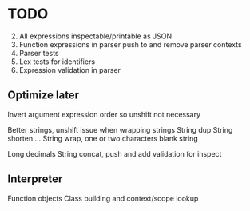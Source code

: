 # TODO
2. All expressions inspectable/printable as JSON
3. Function expressions in parser push to and remove parser contexts
3. Parser tests
4. Lex tests for identifiers
5. Expression validation in parser

## Optimize later
Invert argument expression order so unshift not necessary

Better strings,
unshift issue when wrapping strings
String dup
String shorten ...
String wrap, one or two characters
blank string

Long decimals
String concat, push and add validation for inspect


## Interpreter
Function objects
Class building and context/scope lookup

